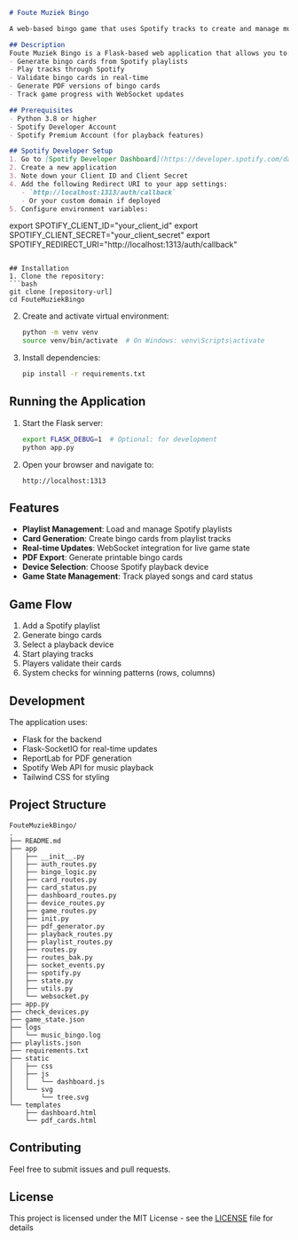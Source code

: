 ```markdown
# Foute Muziek Bingo

A web-based bingo game that uses Spotify tracks to create and manage musical bingo cards.

## Description
Foute Muziek Bingo is a Flask-based web application that allows you to:
- Generate bingo cards from Spotify playlists
- Play tracks through Spotify
- Validate bingo cards in real-time
- Generate PDF versions of bingo cards
- Track game progress with WebSocket updates

## Prerequisites
- Python 3.8 or higher
- Spotify Developer Account
- Spotify Premium Account (for playback features)

## Spotify Developer Setup
1. Go to [Spotify Developer Dashboard](https://developer.spotify.com/dashboard)
2. Create a new application
3. Note down your Client ID and Client Secret
4. Add the following Redirect URI to your app settings:
   - `http://localhost:1313/auth/callback`
   - Or your custom domain if deployed
5. Configure environment variables:
   ```
   export SPOTIFY_CLIENT_ID="your_client_id"
   export SPOTIFY_CLIENT_SECRET="your_client_secret"
   export SPOTIFY_REDIRECT_URI="http://localhost:1313/auth/callback"
   ```

## Installation
1. Clone the repository:
   ```bash
   git clone [repository-url]
   cd FouteMuziekBingo
   ```

2. Create and activate virtual environment:
   ```bash
   python -m venv venv
   source venv/bin/activate  # On Windows: venv\Scripts\activate
   ```

3. Install dependencies:
   ```bash
   pip install -r requirements.txt
   ```

## Running the Application
1. Start the Flask server:
   ```bash
   export FLASK_DEBUG=1  # Optional: for development
   python app.py
   ```

2. Open your browser and navigate to:
   ```
   http://localhost:1313
   ```

## Features
- **Playlist Management**: Load and manage Spotify playlists
- **Card Generation**: Create bingo cards from playlist tracks
- **Real-time Updates**: WebSocket integration for live game state
- **PDF Export**: Generate printable bingo cards
- **Device Selection**: Choose Spotify playback device
- **Game State Management**: Track played songs and card status

## Game Flow
1. Add a Spotify playlist
2. Generate bingo cards
3. Select a playback device
4. Start playing tracks
5. Players validate their cards
6. System checks for winning patterns (rows, columns)

## Development
The application uses:
- Flask for the backend
- Flask-SocketIO for real-time updates
- ReportLab for PDF generation
- Spotify Web API for music playback
- Tailwind CSS for styling

## Project Structure
```
FouteMuziekBingo/
.
├── README.md
├── app
│   ├── __init__.py
│   ├── auth_routes.py
│   ├── bingo_logic.py
│   ├── card_routes.py
│   ├── card_status.py
│   ├── dashboard_routes.py
│   ├── device_routes.py
│   ├── game_routes.py
│   ├── init.py
│   ├── pdf_generator.py
│   ├── playback_routes.py
│   ├── playlist_routes.py
│   ├── routes.py
│   ├── routes_bak.py
│   ├── socket_events.py
│   ├── spotify.py
│   ├── state.py
│   ├── utils.py
│   └── websocket.py
├── app.py
├── check_devices.py
├── game_state.json
├── logs
│   └── music_bingo.log
├── playlists.json
├── requirements.txt
├── static
│   ├── css
│   ├── js
│   │   └── dashboard.js
│   └── svg
│       └── tree.svg
└── templates
    ├── dashboard.html
    └── pdf_cards.html
```

## Contributing
Feel free to submit issues and pull requests.

## License
This project is licensed under the MIT License - see the [LICENSE](LICENSE) file for details
```